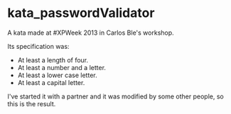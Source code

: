 kata_passwordValidator
======================

A kata made at #XPWeek 2013 in Carlos Ble's workshop.

Its specification was:
 * At least a length of four.
 * At least a number and a letter.
 * At least a lower case letter.
 * At least a capital letter.

I've started it with a partner and it was modified by some other people, so this is the result.